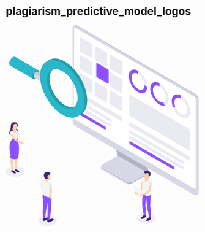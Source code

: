 # plagiarism_predictive_model_logos

<svg xmlns="http://www.w3.org/2000/svg" xmlns:xlink="http://www.w3.org/1999/xlink" viewBox="0 0 466.5 484.89"><defs><style>.cls-1,.cls-3{fill:#d6d8e5;}.cls-1{opacity:0.4;}.cls-2{fill:#b1b4c4;}.cls-4{fill:#9ea1af;}.cls-5{fill:#c4c7d6;}.cls-6{fill:#e4e7f2;}.cls-7{fill:#fff;}.cls-8{fill:#e9eaf2;}.cls-9{fill:#8c50ff;}.cls-10{fill:#38226d;}.cls-11{fill:#9c73ff;}.cls-12{fill:#ffcea9;}.cls-13{fill:#f4f4f4;}.cls-14{fill:#3a2c6d;}.cls-15{fill:#ededed;}.cls-16{fill:#2ab7ca;}.cls-17{fill:#259ca5;}.cls-18{fill:url(#Безымянный_градиент_30);}</style><linearGradient id="Безымянный_градиент_30" x1="186.47" y1="182.71" x2="87.09" y2="125.33" gradientTransform="translate(95.34 -47.76) rotate(30)" gradientUnits="userSpaceOnUse"><stop offset="0" stop-color="#fff" stop-opacity="0.4"/><stop offset="0.89" stop-color="#fff" stop-opacity="0"/></linearGradient></defs><title>Analytics_SVG</title><g id="Слой_2" data-name="Слой 2"><g id="Слой_1-2" data-name="Слой 1"><g id="monitor"><path class="cls-1" d="M288,383.5l-58.21-33.61c-4.2-2.42-3.67-6.66,1.18-9.45l37.71-21.78L342.12,361l-37.71,21.78C299.57,385.62,292.24,385.92,288,383.5Z"/><path class="cls-2" d="M292.29,381l-58.21-33.61c-4.2-2.42-3.67-6.66,1.18-9.45L273,316.16l73.4,42.38-37.71,21.78C303.82,383.12,296.49,383.42,292.29,381Z"/><polygon class="cls-2" points="346.38 358.55 346.38 356.32 342.99 358.28 346.38 358.55"/><polygon class="cls-2" points="231.25 343.38 231.25 341.13 234.73 342.57 231.25 343.38"/><path class="cls-3" d="M292.29,378.77l-58.21-33.6c-4.2-2.43-3.67-6.66,1.18-9.46L273,313.94l73.4,42.38-37.71,21.77C303.82,380.89,296.49,381.2,292.29,378.77Z"/><polygon class="cls-4" points="273.17 314.04 264.08 283.9 338.29 326.46 346.38 356.32 273.17 314.04"/><path class="cls-4" d="M344.22,357.56l2.15-1.24-3.19-2.55Z"/><polygon class="cls-2" points="270.82 315.17 261.74 285.03 335.95 327.6 344.22 357.56 270.82 315.17"/><path class="cls-5" d="M459.2,408.36,172,242.52c-4-2.32-7.3-8.57-7.3-13.94V6.39c0-5.37,3.27-7.84,7.3-5.51L459.2,166.72c4,2.32,7.3,8.56,7.3,13.93v222.2C466.5,408.22,463.23,410.69,459.2,408.36Z"/><polygon class="cls-5" points="460.68 410.65 463.86 408.82 462.49 399.38 460.68 410.65"/><path class="cls-2" d="M164.15,2.24l3.13-1.8L171.78,3s-4.79.73-4.91.71S164.15,2.24,164.15,2.24Z"/><path class="cls-6" d="M456.57,409.88,169.32,244c-4-2.32-7.29-8.56-7.29-13.94V7.91c0-5.37,3.27-7.84,7.29-5.51L456.57,168.24c4,2.32,7.29,8.56,7.29,13.94V404.37C463.86,409.74,460.6,412.21,456.57,409.88Z"/><path class="cls-3" d="M456.06,410.17,168.82,244.33c-4-2.33-7.3-8.57-7.3-13.94V8.2c0-5.37,3.27-7.84,7.3-5.51L456.06,168.53c4,2.32,7.3,8.56,7.3,13.93v222.2C463.36,410,460.09,412.5,456.06,410.17Z"/><path class="cls-7" d="M459.41,396.66,165.17,226.78l.15-217.69c0-2.23,1.57-3.13,3.5-2L456.06,172.91a7.75,7.75,0,0,1,3.5,6.06Z"/><path class="cls-8" d="M206.7,79.05,180,63.61a3.66,3.66,0,0,1-1.52-2.91V30.36c0-1.12.68-1.63,1.52-1.15L206.7,44.66a3.62,3.62,0,0,1,1.52,2.9V77.9C208.22,79,207.54,79.54,206.7,79.05Z"/><path class="cls-8" d="M243.78,100.46,217,85a3.66,3.66,0,0,1-1.52-2.91V51.77c0-1.12.68-1.63,1.52-1.15l26.75,15.45A3.62,3.62,0,0,1,245.3,69V99.31C245.3,100.43,244.62,101,243.78,100.46Z"/><path class="cls-8" d="M280,121.35,253.2,105.9a3.62,3.62,0,0,1-1.52-2.9V72.66c0-1.12.68-1.64,1.52-1.15L280,87a3.62,3.62,0,0,1,1.52,2.9V120.2C281.47,121.32,280.79,121.83,280,121.35Z"/><path class="cls-8" d="M206.7,121.87,180,106.43a3.66,3.66,0,0,1-1.52-2.91V73.18c0-1.12.68-1.63,1.52-1.15L206.7,87.47a3.66,3.66,0,0,1,1.52,2.91v30.34C208.22,121.84,207.54,122.36,206.7,121.87Z"/><path class="cls-8" d="M243.78,143.28,217,127.84a3.66,3.66,0,0,1-1.52-2.91V94.59c0-1.12.68-1.63,1.52-1.15l26.75,15.44a3.66,3.66,0,0,1,1.52,2.91v30.34C245.3,143.25,244.62,143.77,243.78,143.28Z"/><path class="cls-9" d="M247.43,141.27l-26.75-15.45a3.62,3.62,0,0,1-1.52-2.9V92.58c0-1.12.68-1.64,1.52-1.15l26.75,15.44a3.66,3.66,0,0,1,1.52,2.91v30.34C249,141.24,248.27,141.75,247.43,141.27Z"/><path class="cls-8" d="M280,164.16,253.2,148.72a3.62,3.62,0,0,1-1.52-2.9V115.47c0-1.11.68-1.63,1.52-1.14L280,129.77a3.62,3.62,0,0,1,1.52,2.9V163C281.47,164.13,280.79,164.65,280,164.16Z"/><path class="cls-8" d="M206.7,165.59,180,150.15a3.62,3.62,0,0,1-1.52-2.9V116.9c0-1.11.68-1.63,1.52-1.14L206.7,131.2a3.62,3.62,0,0,1,1.52,2.9v30.35C208.22,165.56,207.54,166.08,206.7,165.59Z"/><path class="cls-8" d="M280,232.36,180,174.63a3.66,3.66,0,0,1-1.52-2.91v-7c0-1.12.68-1.64,1.52-1.15l100,57.74a3.62,3.62,0,0,1,1.52,2.9v7C281.47,232.33,280.79,232.85,280,232.36Z"/><path class="cls-8" d="M254.27,234,180.4,191.39a3.62,3.62,0,0,1-1.52-2.9V185c0-1.12.68-1.64,1.52-1.15l73.87,42.64a3.66,3.66,0,0,1,1.52,2.91v3.47C255.79,234,255.11,234.52,254.27,234Z"/><path class="cls-8" d="M254.27,247.2,180.4,204.55a3.62,3.62,0,0,1-1.52-2.9v-3.47c0-1.12.68-1.63,1.52-1.15l73.87,42.64a3.66,3.66,0,0,1,1.52,2.91v3.47C255.79,247.17,255.11,247.68,254.27,247.2Z"/><path class="cls-9" d="M240.33,252.32,180.4,217.71a3.62,3.62,0,0,1-1.52-2.9v-3.47c0-1.12.68-1.63,1.52-1.15l59.93,34.6a3.66,3.66,0,0,1,1.52,2.91v3.47C241.85,252.29,241.17,252.8,240.33,252.32Z"/><path class="cls-8" d="M444.61,328,300.24,244.68a3.62,3.62,0,0,1-1.52-2.9v-7c0-1.12.68-1.63,1.52-1.15L444.61,317a3.62,3.62,0,0,1,1.52,2.9v7C446.13,328,445.45,328.52,444.61,328Z"/><path class="cls-8" d="M430.38,336.32,300.7,261.44a3.62,3.62,0,0,1-1.52-2.9v-3.47c0-1.12.68-1.63,1.52-1.15l129.68,74.87a3.66,3.66,0,0,1,1.52,2.91v3.47C431.9,336.29,431.22,336.8,430.38,336.32Z"/><path class="cls-8" d="M430.38,349.48,300.7,274.61a3.66,3.66,0,0,1-1.52-2.91v-3.47c0-1.12.68-1.63,1.52-1.15L430.38,342a3.62,3.62,0,0,1,1.52,2.9v3.47C431.9,349.45,431.22,350,430.38,349.48Z"/><path class="cls-9" d="M406.34,348.76l-105.64-61a3.66,3.66,0,0,1-1.52-2.91v-3.47c0-1.12.68-1.63,1.52-1.15l105.64,61a3.65,3.65,0,0,1,1.52,2.9v3.47C407.86,348.73,407.17,349.24,406.34,348.76Z"/><path class="cls-8" d="M243.78,187,217,171.56a3.62,3.62,0,0,1-1.52-2.9V138.31c0-1.11.68-1.63,1.52-1.14l26.75,15.44a3.62,3.62,0,0,1,1.52,2.9v30.35C245.3,187,244.62,187.49,243.78,187Z"/><path class="cls-8" d="M280,207.89,253.2,192.44a3.62,3.62,0,0,1-1.52-2.9V159.2c0-1.12.68-1.64,1.52-1.15L280,173.49a3.66,3.66,0,0,1,1.52,2.91v30.34C281.47,207.86,280.79,208.37,280,207.89Z"/><path class="cls-8" d="M444.61,303,300.24,219.6a3.62,3.62,0,0,1-1.52-2.9V169.16c0-1.12.68-1.64,1.52-1.15l144.37,83.35a3.66,3.66,0,0,1,1.52,2.91v47.54C446.13,302.93,445.45,303.44,444.61,303Z"/><path class="cls-8" d="M320,161.85c-12.26-7.08-22.24-24.35-22.24-38.51s10-19.91,22.24-12.84,22.23,24.36,22.23,38.51S332.25,168.93,320,161.85Zm0-43.93c-8.72-5-15.81-.93-15.81,9.13s7.09,22.35,15.81,27.38,15.81.94,15.81-9.13S328.7,123,320,117.92Z"/><path class="cls-9" d="M320,161.85c-12.26-7.08-22.24-24.35-22.24-38.51s10-19.91,22.24-12.84v7.42c-8.72-5-15.81-.93-15.81,9.13s7.09,22.35,15.81,27.38,15.81.94,15.81-9.13l6.42,3.71C342.22,163.17,332.25,168.93,320,161.85Z"/><path class="cls-8" d="M371.86,191.81c-12.26-7.08-22.23-24.36-22.23-38.51s10-19.92,22.23-12.84,22.23,24.35,22.23,38.51S384.12,198.89,371.86,191.81Zm0-43.93c-8.72-5-15.81-.94-15.81,9.13s7.09,22.34,15.81,27.38,15.81.94,15.81-9.13S380.58,152.91,371.86,147.88Z"/><path class="cls-9" d="M371.86,191.81c-12.26-7.08-22.23-24.36-22.23-38.51s10-19.92,22.23-12.84v7.42c-8.72-5-15.81-.94-15.81,9.13s7.09,22.34,15.81,27.38c3.24,1.87,6.35,2.54,9,2l3.67,8.21C380.8,195.39,376.42,194.44,371.86,191.81Z"/><path class="cls-8" d="M423.73,221.75c-12.26-7.08-22.23-24.36-22.23-38.51s10-19.92,22.23-12.84S446,194.75,446,208.91,436,228.83,423.73,221.75Zm0-43.93c-8.71-5-15.81-.94-15.81,9.13s7.1,22.34,15.81,27.38,15.81.94,15.81-9.13S432.45,182.85,423.73,177.82Z"/><path class="cls-9" d="M404.38,197.56a41,41,0,0,1-2.88-14.32c0-14.16,10-19.92,22.23-12.84v7.42c-8.71-5-15.81-.94-15.81,9.13A29,29,0,0,0,410,197.12Z"/></g><ellipse class="cls-1" cx="339.59" cy="466.72" rx="22.58" ry="13.04"/><ellipse class="cls-1" cx="100.88" cy="471.86" rx="22.58" ry="13.04"/><ellipse class="cls-1" cx="22.58" cy="353.57" rx="22.58" ry="13.04"/><g id="Men_14"><path class="cls-10" d="M350.82,463.6c-1.47,1.19-3.64.1-3.75.21a63.19,63.19,0,0,1-5.42,4.51c-.91.72-2.34,1.69-2.08,3.07.46,2.48,4.42,1.72,5.92,1s2.71-2,4.13-2.89c1-.63,2-.95,2.16-2.23C351.87,466.46,351.08,463.57,350.82,463.6Z"/><path class="cls-11" d="M351.76,466.72c-.2,1.22-1.18,1.56-2.18,2.18-1.44.89-2.7,2.18-4.2,2.93s-4.82,1.4-5.79-.37c.53,2.39,4.42,1.64,5.9.89s2.71-2,4.13-2.89c1-.63,2-.95,2.16-2.23A3.23,3.23,0,0,0,351.76,466.72Z"/><path class="cls-10" d="M338.07,458.86c-1.47,1.2-4-.11-4.15,0a54.07,54.07,0,0,1-4.84,4.37c-.91.72-2.34,1.69-2.08,3.07.46,2.47,4.42,1.71,5.92,1s2.71-2,4.13-2.89c1-.63,2-1,2.16-2.23C339.3,461.37,338.33,458.83,338.07,458.86Z"/><path class="cls-11" d="M339.16,461.8C339,463,338,463.36,337,464c-1.44.89-2.71,2.18-4.2,2.94s-4.83,1.39-5.8-.38c.53,2.39,4.42,1.64,5.9.89s2.72-2,4.13-2.89c1-.63,2-1,2.16-2.22A1.91,1.91,0,0,0,339.16,461.8Z"/><path id="_Контур_" data-name="&lt;Контур&gt;" class="cls-9" d="M350.9,409.39c-.07,2.22-.76,11.86-1.07,17s-.38,11.36-.38,11.36.88,3.72,1.45,8.09,0,18.17,0,18.17a3.47,3.47,0,0,1-3.76,0s-2.35-11-3.44-16-1.27-7.85-1.84-10.93c-.68-3.73-2.16-21.14-2.16-21.14l-.59,0-1.57,19.65a21.66,21.66,0,0,1,1,4.46c.43,3.21-.45,19.31-.45,19.31a3.88,3.88,0,0,1-4.06-.17s-3.93-21.33-3.93-24.57c0-2.15.37-30.46.37-30.46Z"/><path id="_Контур_2" data-name="&lt;Контур&gt;" class="cls-12" d="M345.58,366.47s-.25,4.84-.14,5.27,2.22,1.85,2.84,2.35-3.35,4.42-5.28,5.31-8-1.45-8.14-4.45,1-5.52,2-5.65S345.58,366.47,345.58,366.47Z"/><path class="cls-12" d="M332.32,375.45c-.29-2.13,1.12-4.16-.24-5.86-4.78,4.68-4.18,17.08-5.26,25-3.55,3.71-10.68,7.36-12.69,8.27-.37.16-.68.34-.61.73a8.85,8.85,0,0,0,1.66,3.63c4.72-2,8.12-3.2,14-8.8a13,13,0,0,0,1.5-2C332.38,391.42,332.8,379.14,332.32,375.45Z"/><path id="_Контур_3" data-name="&lt;Контур&gt;" class="cls-13" d="M346.12,372.57s-3.51,5.24-8.42,5.73c-1.54-1.52-1.68-6.94.46-8.68,0,0-2-1.58-3.32-1.28a6.93,6.93,0,0,0-3,3.87,31.53,31.53,0,0,0-1.73,11.2c.08,5.14,0,20.84,0,20.84s.69,3.32,5.13,5.79,7.72,2.71,10.73,2c2.48-.58,4.53-1.46,5.39-3.26-.22-3.6-1.83-13-1.23-17.52s1.56-7.91,1.8-11.57-.48-3.59-2.31-4.89A28.56,28.56,0,0,0,346.12,372.57Z"/><path id="_Контур_4" data-name="&lt;Контур&gt;" class="cls-12" d="M334.62,359.25h0c.58-3.76,3.29-6.61,7.16-6.39a7.47,7.47,0,0,1,7.05,7.88,7.38,7.38,0,0,1-3.25,5.72,8,8,0,0,1-.6,1.65c-1.37,1.6-5.52,2.59-6.71,2.42a3.55,3.55,0,0,1-3.09-2.53C333.9,365.05,334.3,361.11,334.62,359.25Z"/><path class="cls-14" d="M345.58,366.46h0l-.36-3.27s2.68-6.94-3.65-5.61c-4.18.88-5.23,1.26-6.5-1.54s3.21-5.33,8.54-4.63a7.36,7.36,0,0,1,6.59,7.47C350.06,360.94,349.51,365.12,345.58,366.46Z"/><path class="cls-12" d="M353,377.54c-1.83-.52-.43-.09-1.83-.52-4.78,4.68-4.19,12.71-5.27,20.65-2.64,4.36-12.43,10.27-12.43,10.27-.12.85.17,1.1,1.23,2.8a42.07,42.07,0,0,0,14.56-9.39c.24-.22.58-.28.68-.58C351.61,395.71,353.48,381.23,353,377.54Z"/><polygon class="cls-13" points="309.42 387.32 316.54 411.66 332.15 417.89 326.46 394.19 309.42 387.32"/><path class="cls-12" d="M335.92,408.12c-.23-.83-.83-.63-1.51-.42a3.89,3.89,0,0,1-2.31.2,7,7,0,0,1-1.66-1.12,2,2,0,0,0-1-.29c0,.21.36,1.44.36,1.44s-3.42,0-3.77,0a.57.57,0,0,0-.54.94,1.6,1.6,0,0,1-.23,0c-.7-.16-1,.92-.3,1.08a5.58,5.58,0,0,0,.57.08c-.46.18-.57.94,0,1l.17,0a.49.49,0,0,0,.26,0l.1,0a.62.62,0,0,0,.52.72c1.67.22,4.13.89,5.64-.49a9.67,9.67,0,0,0,3-.82C336.17,410.05,336.2,409.11,335.92,408.12Z"/><path class="cls-12" d="M318.84,406.13l-.24,0a.58.58,0,0,0-.33-1c-.35,0-3.87-.73-3.87-.73l-.43-1.45c0-.08-.61.29-.63.3a2.38,2.38,0,0,0-1.06,1.76,3.74,3.74,0,0,0,1,2.72,3.5,3.5,0,0,0,2.39,1c.42,0,.83,0,1.2.08a.62.62,0,0,0,.66-.61l.11,0a.54.54,0,0,0,.25,0h.18c.6,0,.65-.74.24-1,.19,0,.38,0,.58,0C319.62,407.24,319.55,406.12,318.84,406.13Z"/><path class="cls-15" d="M330.33,378.62a3.79,3.79,0,0,1-2.56-1.14c.14-1.8,2.44-8.63,7.07-9.14a8.61,8.61,0,0,0-2.89,3.5A45.28,45.28,0,0,0,330.33,378.62Z"/><path class="cls-15" d="M353.83,387.65s-4.61,1.59-7.86-1.08c-.35-.61,1.88-8.45,1.88-8.45s1.94-4,5-2.42S353.83,387.65,353.83,387.65Z"/></g><g id="Men_4"><path class="cls-12" d="M85.05,384.66s.64,9.57,1.89,10.95,5.5,2.32,5.5,2.32l3.28,5.39s-3-17.13-3.64-17.54S85.05,384.66,85.05,384.66Z"/><path id="_Контур_5" data-name="&lt;Контур&gt;" class="cls-15" d="M91.34,374a3.56,3.56,0,0,0-4.55,1.38c-1.21,2-2.46,8.84-2.57,10,0,0,1.69,2.34,4.22,2Z"/><path class="cls-10" d="M101,469.61a7.05,7.05,0,0,0,5.3-.64c1.27,0,8.2-2.93,9.14-.44.83,2.18-2.17,4.2-3.77,4.59-3.5.85-6.09,2.59-7.5,2.89-1,.22-2.4.36-3.23-.46C100,474.56,100.06,470.91,101,469.61Z"/><path class="cls-11" d="M104.21,475.4c1.41-.29,4-2,7.5-2.89,1.34-.32,3.65-1.79,3.89-3.54.31,2-2.4,3.79-3.89,4.15-3.5.85-6.09,2.59-7.5,2.89-1,.22-2.4.36-3.23-.46a1.92,1.92,0,0,1-.46-.84A4.19,4.19,0,0,0,104.21,475.4Z"/><path class="cls-10" d="M90.25,466.24a7,7,0,0,0,5.3-.64c1.28,0,8.2-2.92,9.15-.43.82,2.18-2.18,4.2-3.78,4.59-3.5.84-6.09,2.59-7.49,2.88-1.05.22-2.41.37-3.24-.45C89.19,471.2,89.28,467.55,90.25,466.24Z"/><path class="cls-11" d="M93.43,472c1.4-.3,4-2,7.49-2.89,1.34-.32,3.66-1.79,3.89-3.55.31,2-2.4,3.79-3.89,4.16-3.5.84-6.09,2.59-7.49,2.88-1.05.22-2.41.37-3.24-.45a2.09,2.09,0,0,1-.46-.84A4.21,4.21,0,0,0,93.43,472Z"/><path id="_Контур_6" data-name="&lt;Контур&gt;" class="cls-9" d="M89.49,446.76a41.85,41.85,0,0,1,1.6-7.58s-.48-6.55-.72-12.76c-.27-7-2.71-13.24-.79-18.86L111,412.33s-1,28.14-1.33,31.54a62.75,62.75,0,0,1-1,7.89c-1,5.45-2.07,17.65-2.07,17.65-2.3,1.34-5.67.24-5.67.24s0-15.27.13-19.2c.18-4.8.33-4.43.33-4.43l-.72-11.95-.47-5.94s-.6,4.36-1,8.25c-.34,3.4-1.16,6.47-2.08,12.8-.79,5.48-1.61,16.67-1.61,16.67-2.3,1.33-5.4.41-5.4.41S88.87,451.52,89.49,446.76Z"/><path id="_Контур_7" data-name="&lt;Контур&gt;" class="cls-12" d="M92.5,374.14c1.65.08,2.88.51,3.09,0a21.88,21.88,0,0,0,.38-2.59c-.19-.48-.36-1-.36-1-2.08-1.27-2.73-3.52-3-6.14-.46-4.47,2-8.38,6.42-8.85,4.21-.44,7.3,2.52,8.13,6.57.44,2,1.33,5.79.13,9.08-.67,1.85-1.53,3.31-2.39,3.59a18,18,0,0,1-2.49-.22h0s-.22,1.24-.37,2-.1,1.21,1.49,2.19-2.4,3-5,2.79-5.54-1.77-6.34-3.45C91.28,376.3,91.36,374.08,92.5,374.14Z"/><path id="_Контур_8" data-name="&lt;Контур&gt;" class="cls-13" d="M94.89,374.39c-.46,1.14.71,2.54,3.82,3.51s3.38-.28,3.38-.28a61.51,61.51,0,0,1,6,3.12c1.86,1.3,2.69,5.08,2.94,11.45.29,7.37.32,18.31.07,20.2,0,0-3.48,3.48-8,3.11s-12-4.32-13.79-7.37c0-6.46.81-7.51-.24-11.24-2.4-8.53-3.66-12-2.49-17.68,1-4.67,2.3-5.25,4.15-5.21A39,39,0,0,1,94.89,374.39Z"/><path class="cls-12" d="M107.23,418.07,105,392.39l4.79-2.54,1.87,1.57L111,414.48h0l0,.64h0l0,.82s.1,1.94-3.56,4.26c0,0-.06-.61-.11-1.18h0l-.09-1Z"/><path id="_Контур_9" data-name="&lt;Контур&gt;" class="cls-15" d="M106.66,379.15c2.47,0,4,1.26,4.65,5.07s1,6.93,1,6.93a6.66,6.66,0,0,1-4.41,2.18c-3,.33-3.86-1.19-3.86-1.19s-.32-3.95-.48-6.64S103.6,379.21,106.66,379.15Z"/><path class="cls-14" d="M107,361.56s3.86-5.87-4.51-7.07c-6-.86-9.92,3-10.37,7.23-.43,4,2.05,8.19,3.84,9.85a7.29,7.29,0,0,0,5.22-.63,29.41,29.41,0,0,0,.11-3.29S98.36,361.45,107,361.56Z"/></g><g id="Girl_9"><path id="_Контур_10" data-name="&lt;Контур&gt;" class="cls-14" d="M22.66,235.93c-.88-1.42-7.6-2.35-9.81,3.34-.84,2.16-.71,7.68-1.41,11.14s-2.35,5.43-2.94,8.24.37,7.53,7.15,8.36,12-1.55,13.58-3.71,1.63-6.75,0-9.21-2.92-4.47-2.88-7.68Z"/><path class="cls-12" d="M30.7,259.74S32.29,271,29.29,279s-2.18-2.05-2.18-2.05l.73-2.39s.6-9.18.35-11.43-.19-4.19-.35-4.37.59-.54.91-.58S30.7,259.74,30.7,259.74Z"/><path id="_Контур_11" data-name="&lt;Контур&gt;" class="cls-14" d="M18.22,234.94s5.06-1.45,8.12,1.28a7.52,7.52,0,0,1,2.17,7.49c-.41,1.6-1.23,3.78-2.5,3.9S18.22,234.94,18.22,234.94Z"/><path id="_Контур_12" data-name="&lt;Контур&gt;" class="cls-12" d="M16.29,248.74s.33,5.63.23,6-2.22.82-2.81,1.31,3.07,6.21,4.93,7.06,7.61-1.32,8-4.18c.37-2.64-1.64-4.69-2.42-5.4a11.4,11.4,0,0,0-1.59,0l-.17-2.74C20,250,16.29,248.74,16.29,248.74Z"/><path id="_Контур_13" data-name="&lt;Контур&gt;" class="cls-13" d="M15.51,255.33c-1.58.25-3.39,1.09-3.64,2a18.76,18.76,0,0,0,.46,9.41c1.37,3.62,2.29,5.93,3.08,7.49,0,0,6.85,2.94,12.38-.48,0,0,.37-3.89.4-6,5.1-4.45.74-9.93-3.58-14.19a8.14,8.14,0,0,0-1.56,0s3.86,4.55,1.18,7.14C18.49,258.94,17.35,256.36,15.51,255.33Z"/><path id="_Контур_14" data-name="&lt;Контур&gt;" class="cls-12" d="M26.82,241.75h0c-.57-3.62-3.19-6.35-6.92-6.14a7.22,7.22,0,0,0-6.77,7.62,7.14,7.14,0,0,0,3.16,5.51,7.59,7.59,0,0,0,.57,1.58c1.33,1.54,4.84,2.52,6,2.53,1,0,1.87-.92,2.81-2.48C27.62,247.13,27.13,243.54,26.82,241.75Z"/><path class="cls-14" d="M18.74,235.68c-2.62.51-4.77,1.25-5.48,3.82-.49,1.77-1.13,5.15-.52,6.57l.38,1,3.17,1.64s1.48-1.24,1-4.85a2.57,2.57,0,0,1,.44-1.37,4,4,0,0,0,.44-1.1,4.06,4.06,0,0,1,2.06-2.22c2.36-1.33,5.82-.18,6.3.3A6.88,6.88,0,0,0,18.74,235.68Z"/><path class="cls-10" d="M14,349.83c1.33,1.08,3.39.33,3.49.43A56.51,56.51,0,0,0,22.32,354c.83.65,2.12,1.52,1.89,2.77-.42,2.23-4,1.54-5.35.86s-2.45-1.82-3.72-2.61c-.91-.56-1.81-.86-2-2C13.1,352.29,13.75,349.8,14,349.83Z"/><path class="cls-11" d="M13.21,352.52c.17,1.1,1.06,1.4,2,2,1.3.8,2.44,2,3.79,2.65s4.35,1.25,5.23-.34c-.48,2.15-4,1.48-5.33.8s-2.45-1.82-3.72-2.61c-.91-.56-1.81-.86-2-2A1.5,1.5,0,0,1,13.21,352.52Z"/><path class="cls-10" d="M23.28,348c1.22,1,3,.43,3.14.52a49.08,49.08,0,0,0,4.44,3.39c.75.59,1.93,1.39,1.72,2.53-.38,2-3.66,1.42-4.89.79s-2.25-1.66-3.42-2.39c-.83-.51-1.65-.78-1.78-1.84A7.15,7.15,0,0,1,23.28,348Z"/><path class="cls-11" d="M22.51,350.55c.16,1,1,1.29,1.79,1.8,1.19.74,2.24,1.8,3.47,2.43s4,1.15,4.79-.31c-.43,2-3.65,1.35-4.87.73s-2.25-1.66-3.42-2.39c-.83-.51-1.65-.78-1.78-1.84A1.59,1.59,0,0,1,22.51,350.55Z"/><path class="cls-12" d="M30.43,286.31c-.59-4.57-2.27-11.21-2.27-11.21a13.55,13.55,0,0,1-5.07,1.25,41.2,41.2,0,0,1-7.67-.74,48,48,0,0,1-2.7,4.18c-1.32,1.83-3.89,5.84-3.27,12.84.41,4.58,3,24,3,24a36.27,36.27,0,0,0-1.57,10.08,83,83,0,0,0,1.6,12.08l1.53,11s2,1.47,3.49.43l-.18-10.8c.17-2.64.43-6.54.6-9,.28-4.05,1-10.49,1.21-12.09s.73-4.42,1-7.57,1.43-19.15,1.43-19.15l.17,3s.15,4.87.85,10.87.95,8.66.95,8.66A13,13,0,0,0,22.1,318c-.12,1.29-1.61,11.55-.72,16.77l1.82,13.27a3.48,3.48,0,0,0,3.14.41l1.07-13.37c.72-5.09,2.24-15.88,2.47-17.28a57.6,57.6,0,0,0,.91-8.56A185,185,0,0,0,30.43,286.31Z"/><path class="cls-9" d="M15.41,274.19l-3.94,7.91s-6,8.79.22,31.39l-1.17,7s11.78,7.56,19.67,0c0,0,2.73-20.88,1.28-30.51a111.42,111.42,0,0,0-3.67-16.36s-1.93,2.13-11.87.72"/><path id="_Контур_15" data-name="&lt;Контур&gt;" class="cls-12" d="M40.05,279.81a23.09,23.09,0,0,0-3,.32,9.79,9.79,0,0,1-2.92.45c-1.08,0-4.09-1.5-6.67-3.31a30.78,30.78,0,0,1-7.16-7.59,67.14,67.14,0,0,1-5.29-9.8c-.84-2.42-.82-.77-2.25-.81-1.69,0-2.59.58-1.33,3.87a36.66,36.66,0,0,0,5.22,9.49,31.51,31.51,0,0,0,7.53,7.51,39.13,39.13,0,0,0,8.27,4.42c.84.34,1.38.81,2.9,1.65a10.88,10.88,0,0,0,5,1.43c1.46,0,2-.28,2.1-.58s-.13-.63-.8-.69a8.79,8.79,0,0,1-3.11-.62s1.45.21,2.33.25a8.72,8.72,0,0,0,2.35-.18c.74-.18,1.15-1.22.48-1.3s-1.22,0-2.52-.05a8.79,8.79,0,0,1-2-.37,16.38,16.38,0,0,0,2.61-.19,3.7,3.7,0,0,0,1.92-.77c.29-.24.34-.91-.51-.9a13,13,0,0,1-3.18.16c-1.05-.15-1.78-.4-1.62-.54s.78,0,1.66-.32,1.48-1.09,1.28-1.54S41,279.64,40.05,279.81Z"/><path class="cls-15" d="M12.18,266.06s3.86.2,6.05-2.21l-2.38-5s-1.09-2.75-3.66-2.07S9.58,261.11,12.18,266.06Z"/><path class="cls-15" d="M24.61,253.55s3.13-1,6.45,6l-1.24.75S26.55,255.32,24.61,253.55Z"/></g><path class="cls-16" d="M78.55,109,23.21,77,23,76.88h0c-1.56-.83-3.67-.68-6,.66-4.77,2.76-8.64,9.46-8.64,15,0,2.85,1.05,4.82,2.72,5.67l56.09,32.37Z"/><ellipse class="cls-17" cx="72.92" cy="119.81" rx="12.22" ry="7.05" transform="translate(-67.3 123.05) rotate(-60)"/><polygon class="cls-3" points="97.64 143.74 68.81 127.1 68.81 115.42 97.64 132.07 97.64 143.74"/><polygon class="cls-5" points="97.64 132.09 68.81 115.45 75.45 111.61 104.28 128.26 97.64 132.09"/><ellipse class="cls-18" cx="136.78" cy="154.02" rx="36.28" ry="62.84" transform="translate(-58.69 89.03) rotate(-30)"/><path class="cls-17" d="M142.84,212.83c-29.75-17.18-54-59.11-54-93.47s24.21-48.33,54-31.15,54,59.11,54,93.46S172.6,230,142.84,212.83Zm0-104.94c-20.36-11.76-36.92-2.2-36.92,21.31s16.56,52.2,36.92,64,36.92,2.19,36.92-21.31S163.2,119.64,142.84,107.89Z"/><path class="cls-16" d="M136.78,216.33c-29.76-17.18-54-59.11-54-93.47s24.2-48.33,54-31.15,54,59.11,54,93.46S166.53,233.51,136.78,216.33Zm0-104.94c-20.36-11.76-36.92-2.2-36.92,21.31s16.56,52.2,36.92,64,36.92,2.19,36.92-21.31S157.14,123.14,136.78,111.39Z"/></g></g></svg>
